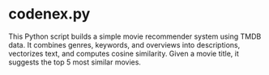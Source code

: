 # codenex.py
This Python script builds a simple movie recommender system using TMDB data. It combines genres, keywords, and overviews into descriptions, vectorizes text, and computes cosine similarity. Given a movie title, it suggests the top 5 most similar movies.
